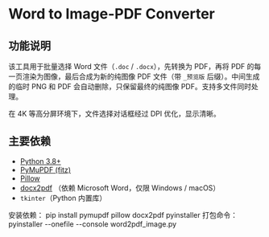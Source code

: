 # Word to Image-PDF Converter

## 功能说明
该工具用于批量选择 Word 文件（`.doc` / `.docx`），先转换为 PDF，再将 PDF 的每一页渲染为图像，最后合成为新的纯图像 PDF 文件（带 `_预览版` 后缀）。中间生成的临时 PNG 和 PDF 会自动删除，只保留最终的纯图像 PDF。支持多文件同时处理。

在 4K 等高分屏环境下，文件选择对话框经过 DPI 优化，显示清晰。

## 主要依赖
- [Python 3.8+](https://www.python.org/)
- [PyMuPDF (fitz)](https://pymupdf.readthedocs.io/)
- [Pillow](https://pillow.readthedocs.io/)
- [docx2pdf](https://github.com/AlJohri/docx2pdf) （依赖 Microsoft Word，仅限 Windows / macOS）
- `tkinter`（Python 内置库）

安装依赖：
pip install pymupdf pillow docx2pdf pyinstaller
打包命令：
pyinstaller --onefile --console word2pdf_image.py
